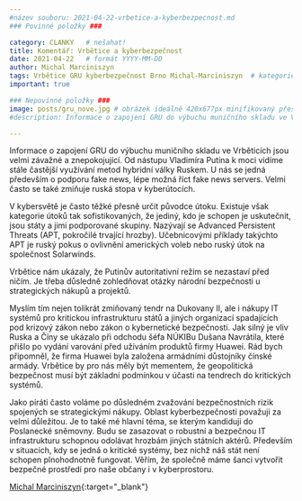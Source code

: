 ```yaml
---
#název souboru: 2021-04-22-vrbetice-a-kyberbezpecnost.md
### Povinné položky ###

category: CLANKY   # nešahat!
title: Komentář: Vrbětice a kyberbezpečnost
date: 2021-04-22   # formát YYYY-MM-DD
author: Michal Marciniszyn
tags: Vrbětice GRU kyberbezpečnost Brno Michal-Marciniszyn  # kategorie odděleny mezerami, např. volby zemědělství životní-prostředí piráti (viz https://jihomoravsky.pirati.cz/tags/)
important: true

### Nepovinné položky ###
image: posts/gru_nove.jpg # obrázek ideálně 420x677px minifikovaný přes https://tinypng.com/
#description: Informace o zapojení GRU do výbuchu muničního skladu ve Vrběticích jsou velmi závažné a znepokojující. Od nástupu Vladimíra Putina k moci vidíme stále častější využívání metod hybridní války Ruskem. U nás se jedná především o podporu fake news, lépe možná říct fake news servers. Velmi často se také zmiňuje ruská stopa v kyberútocích. 

---
```

Informace o zapojení GRU do výbuchu muničního skladu ve Vrběticích jsou velmi závažné a znepokojující. Od nástupu Vladimíra Putina k moci vidíme stále častější využívání metod hybridní války Ruskem. U nás se jedná především o podporu fake news, lépe možná říct fake news servers. Velmi často se také zmiňuje ruská stopa v kyberútocích. 

V kybersvětě je často těžké přesně určit původce útoku. Existuje však kategorie útoků tak sofistikovaných, že jediný, kdo je schopen je uskutečnit, jsou státy a jimi podporované skupiny. Nazývají se Advanced Persistent Threats (APT, pokročilé trvající hrozby). Učebnicovými příklady takýchto APT je ruský pokus o ovlivnění amerických voleb nebo ruský útok na společnost Solarwinds.

Vrbětice nám ukázaly, že Putinův autoritativní režim se nezastaví před ničím. Je třeba důsledně zohledňovat otázky národní bezpečnosti u strategických nákupů a projektů. 

Myslím tím nejen tolikrát zmiňovaný tendr na Dukovany II, ale i nákupy IT systémů pro kritickou infrastrukturu států a jiných organizací spadajících pod krizový zákon nebo zákon o kybernetické bezpečnosti. Jak silný je vliv Ruska a Číny se ukázalo při odchodu šéfa NÚKIBu Dušana Navrátila, které přišlo po vydání varování před užíváním produktů firmy Huawei. Rád bych připomněl, že firma Huawei byla založena armádními důstojníky čínské armády. Vrbětice by pro nás měly být mementem, že geopolitická bezpečnost musí být základní podmínkou v účasti na tendrech do kritických systémů.


Jako piráti často voláme po důsledném zvažování bezpečnostních rizik spojených se strategickými nákupy. Oblast kyberbezpečnosti považuji za velmi důležitou. Je to také mé hlavní téma, se kterým kandiduji do Poslanecké sněmovny. Budu se zasazovat o robustní a bezpečnou IT infrastrukturu schopnou odolávat hrozbám jiných státních aktérů. Především v situacích, kdy se jedná o kritické systémy, bez nichž náš stát není schopen plnohodnotně fungovat. Věřím, že společně máme šanci vytvořit bezpečné prostředí pro naše občany i v kyberprostoru.

[Michal Marciniszyn](https://jihomoravsky.pirati.cz/lide/michal-marciniszyn/){:target="_blank"} 
